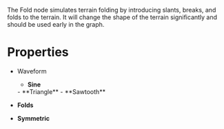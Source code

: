 


The Fold node simulates terrain folding by introducing slants, breaks, and folds to the terrain. It will change the shape of the terrain significantly and should be used early in the graph.



# Properties

- Waveform
  - **Sine**  
  <desc>
  - **Triangle**  
  <desc>
  - **Sawtooth**  
  <desc>
- **Folds**  
  
- **Symmetric**  
  



